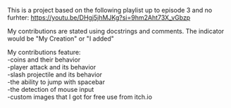 This is a project based on the following playlist up to episode 3 and no furhter:
  https://youtu.be/DHgj5jhMJKg?si=9hm2Aht73X_vGbzp

My contributions are stated using docstrings and comments. The indicator would be "My Creation" or "I added"

My contributions feature:<br>
  -coins and their behavior<br>
  -player attack and its behavior<br>
  -slash projectile and its behavior<br>
  -the ability to jump with spacebar<br>
  -the detection of mouse input<br>
  -custom images that I got for free use from itch.io
